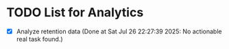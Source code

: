 # TODO List for Analytics

- [x] Analyze retention data  (Done at Sat Jul 26 22:27:39 2025: No actionable real task found.)